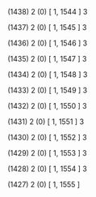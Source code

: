 (1438) 2 (0) [ 1, 1544 ] 3 


(1437) 2 (0) [ 1, 1545 ] 3 


(1436) 2 (0) [ 1, 1546 ] 3 


(1435) 2 (0) [ 1, 1547 ] 3 


(1434) 2 (0) [ 1, 1548 ] 3 


(1433) 2 (0) [ 1, 1549 ] 3 


(1432) 2 (0) [ 1, 1550 ] 3 


(1431) 2 (0) [ 1, 1551 ] 3 


(1430) 2 (0) [ 1, 1552 ] 3 


(1429) 2 (0) [ 1, 1553 ] 3 


(1428) 2 (0) [ 1, 1554 ] 3 


(1427) 2 (0) [ 1, 1555 ]  

